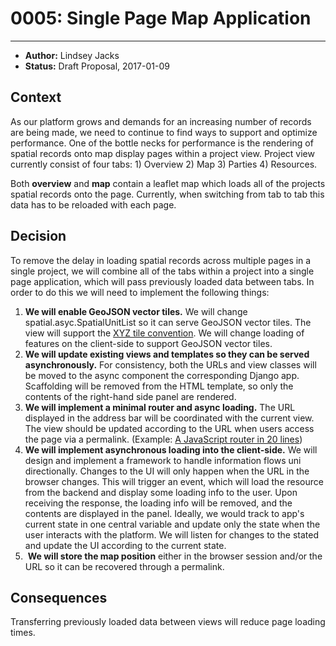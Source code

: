 # 0005: Single Page Map Application

---

- **Author:** Lindsey Jacks
- **Status:** Draft Proposal, 2017-01-09



## Context

As our platform grows and demands for an increasing number of records are being made, we need to continue to find ways to support and optimize performance. One of the bottle necks for performance is the rendering of spatial records onto map display pages within a project view. Project view currently consist of four tabs: 1) Overview 2) Map 3) Parties 4) Resources.

Both **overview** and **map** contain a leaflet map which loads all of the projects spatial records onto the page. Currently, when switching from tab to tab this data has to be reloaded with each page. 

## Decision

To remove the delay in loading spatial records across multiple pages in a single project, we will combine all of the tabs within a project into a single page application, which will pass previously loaded data between tabs. In order to do this we will need to implement the following things:

1. **We will enable GeoJSON vector tiles.** We will change spatial.asyc.SpatialUnitList so it can serve GeoJSON vector tiles. The view will support the [XYZ tile convention](http://wiki.openstreetmap.org/wiki/Slippy_map_tilenames). We will change loading of features on the client-side to support GeoJSON vector tiles.
2. **We will update existing views and templates so they can be served asynchronously.** For consistency, both the URLs and view classes will be moved to the async component the corresponding Django app. Scaffolding will be removed from the HTML template, so only the contents of the right-hand side panel are rendered.
3. **We will implement a minimal router and async loading.** The URL displayed in the address bar will be coordinated with the current view. The view should be updated according to the URL when users access the page via a permalink. (Example: [A JavaScript router in 20 lines](http://joakim.beng.se/blog/posts/a-javascript-router-in-20-lines.html))
4. **We will implement asynchronous loading into the client-side.** We will design and implement a framework to handle information flows uni directionally. Changes to the UI will only happen when the URL in the browser changes. This will trigger an event, which will load the resource from the backend and display some loading info to the user. Upon receiving the response, the loading info will be removed, and the contents are displayed in the panel. Ideally, we would track to app's current state in one central variable and update only the state when the user interacts with the platform. We will listen for changes to the stated and update the UI according to the current state.
5.  **We will store the map position** either in the browser session and/or the URL so it can be recovered through a permalink.

## Consequences

Transferring previously loaded data between views will reduce page loading times.

